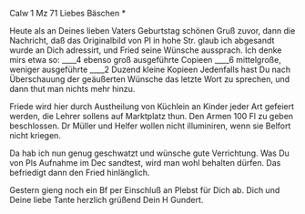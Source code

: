  Calw 1 Mz 71
Liebes Bäschen <Jettle>*

Heute als an Deines lieben Vaters Geburtstag schönen Gruß zuvor, dann die Nachricht, daß das Originalbild von Pl in hohe Str. glaub ich abgesandt wurde an Dich adressirt, und Fried seine Wünsche aussprach. Ich denke mirs etwa so:
____4 ebenso groß ausgeführte Copieen
____6 mittelgroße, weniger ausgeführte
____2 Duzend kleine Kopieen
Jedenfalls hast Du nach Überschauung der geäußerten Wünsche das letzte Wort zu sprechen, und dann thut man nichts mehr hinzu.

Friede wird hier durch Austheilung von Küchlein an Kinder jeder Art gefeiert werden, die Lehrer sollens auf Marktplatz thun. Den Armen 100 Fl zu geben beschlossen. Dr Müller und Helfer wollen nicht illuminiren, wenn sie Belfort nicht kriegen.

Da hab ich nun genug geschwatzt und wünsche gute Verrichtung. Was Du von Pls Aufnahme im Dec sandtest, wird man wohl behalten dürfen. Das befriedigt dann den Fried hinlänglich.

Gestern gieng noch ein Bf per Einschluß an Plebst für Dich ab. 
Dich und Deine liebe Tante herzlich grüßend
 Dein H Gundert.
